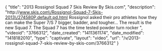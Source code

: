 {
    "title": "2013 Rossignol Squad 7 Skis Review By Skis.com",
    "description": "http:\/\/www.skis.com\/Rossignol-Squad-7-Skis-2013\/274580P,default,pd.html  Rossignol asked their pro athletes how they can make the Super 7\/S 7 bigger, badder, and tougher... The result is the new Squad 7. The Squad 7 has the time tested powder turn rocker ",
    "videoid": "3766312",
    "date_created": "1411361174",
    "date_modified": "1418182010",
    "type": "captivate",
    "layout": "video",
    "url": "\/v\/2013-rossignol-squad-7-skis-review-by-skis-com\/3766312"
}